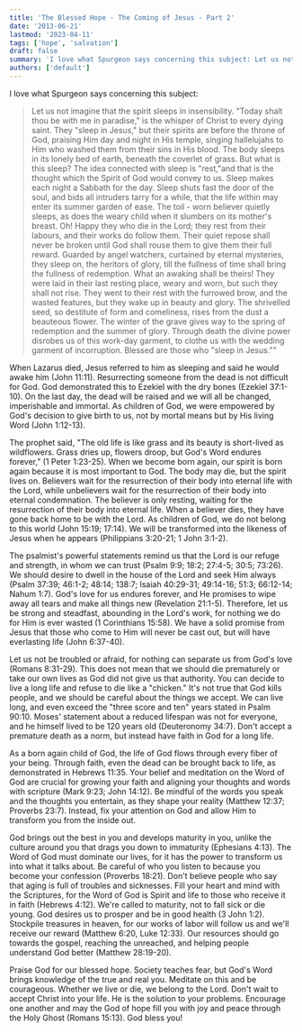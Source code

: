 ```yaml
---
title: 'The Blessed Hope - The Coming of Jesus - Part 2'
date: '2013-06-21'
lastmod: '2023-04-11'
tags: ['hope', 'salvation']
draft: false
summary: 'I love what Spurgeon says concerning this subject: Let us not imagine that the spirit sleeps in insensibility. "Today shalt thou be with me in paradise," is the whisper of Christ to every dying saint.'
authors: ['default']
---
```


I love what Spurgeon says concerning this subject:

> Let us not imagine that the spirit sleeps in insensibility. "Today shalt thou be with me in paradise," is the whisper of Christ to every dying saint. They "sleep in Jesus," but their spirits are before the throne of God, praising Him day and night in His temple, singing hallelujahs to Him who washed them from their sins in His blood. The body sleeps in its lonely bed of earth, beneath the coverlet of grass. But what is this sleep? The idea connected with sleep is "rest,"and that is the thought which the Spirit of God would convey to us. Sleep makes each night a Sabbath for the day. Sleep shuts fast the door of the soul, and bids all intruders tarry for a while, that the life within may enter its summer garden of ease. The toil - worn believer quietly sleeps, as does the weary child when it slumbers on its mother's breast.
> Oh! Happy they who die in the Lord; they rest from their labours, and their works do follow them. Their quiet repose shall never be broken until God shall rouse them to give them their full reward. Guarded by angel watchers, curtained by eternal mysteries, they sleep on, the heritors of glory, till the fullness of time shall bring the fullness of redemption. What an awaking shall be theirs! They were laid in their last resting place, weary and worn, but such they shall not rise. They went to their rest with the furrowed brow, and the wasted features, but they wake up in beauty and glory. The shrivelled seed, so destitute of form and comeliness, rises from the dust a beauteous flower. The winter of the grave gives way to the spring of redemption and the summer of glory. Through death the divine power disrobes us of this work-day garment, to clothe us with the wedding garment of incorruption. Blessed are those who "sleep in Jesus.""

When Lazarus died, Jesus referred to him as sleeping and said he would awake him (John 11:11). Resurrecting someone from the dead is not difficult for God. God demonstrated this to Ezekiel with the dry bones (Ezekiel 37:1-10). On the last day, the dead will be raised and we will all be changed, imperishable and immortal. As children of God, we were empowered by God's decision to give birth to us, not by mortal means but by His living Word (John 1:12-13).

The prophet said, "The old life is like grass and its beauty is short-lived as wildflowers. Grass dries up, flowers droop, but God's Word endures forever," (1 Peter 1:23-25). When we become born again, our spirit is born again because it is most important to God. The body may die, but the spirit lives on. Believers wait for the resurrection of their body into eternal life with the Lord, while unbelievers wait for the resurrection of their body into eternal condemnation. The believer is only resting, waiting for the resurrection of their body into eternal life. When a believer dies, they have gone back home to be with the Lord. As children of God, we do not belong to this world (John 15:19; 17:14). We will be transformed into the likeness of Jesus when he appears (Philippians 3:20-21; 1 John 3:1-2).

The psalmist's powerful statements remind us that the Lord is our refuge and strength, in whom we can trust (Psalm 9:9; 18:2; 27:4-5; 30:5; 73:26). We should desire to dwell in the house of the Lord and seek Him always (Psalm 37:39; 46:1-2; 48:14; 138:7; Isaiah 40:29-31; 49:14-16; 51:3; 66:12-14; Nahum 1:7). God's love for us endures forever, and He promises to wipe away all tears and make all things new (Revelation 21:1-5). Therefore, let us be strong and steadfast, abounding in the Lord's work, for nothing we do for Him is ever wasted (1 Corinthians 15:58). We have a solid promise from Jesus that those who come to Him will never be cast out, but will have everlasting life (John 6:37-40).

Let us not be troubled or afraid, for nothing can separate us from God's love (Romans 8:31-29). This does not mean that we should die prematurely or take our own lives as God did not give us that authority. You can decide to live a long life and refuse to die like a "chicken." It's not true that God kills people, and we should be careful about the things we accept. We can live long, and even exceed the "three score and ten" years stated in Psalm 90:10. Moses' statement about a reduced lifespan was not for everyone, and he himself lived to be 120 years old (Deuteronomy 34:7). Don't accept a premature death as a norm, but instead have faith in God for a long life.

As a born again child of God, the life of God flows through every fiber of your being. Through faith, even the dead can be brought back to life, as demonstrated in Hebrews 11:35. Your belief and meditation on the Word of God are crucial for growing your faith and aligning your thoughts and words with scripture (Mark 9:23; John 14:12). Be mindful of the words you speak and the thoughts you entertain, as they shape your reality (Matthew 12:37; Proverbs 23:7). Instead, fix your attention on God and allow Him to transform you from the inside out.

God brings out the best in you and develops maturity in you, unlike the culture around you that drags you down to immaturity (Ephesians 4:13). The Word of God must dominate our lives, for it has the power to transform us into what it talks about. Be careful of who you listen to because you become your confession (Proverbs 18:21). Don't believe people who say that aging is full of troubles and sicknesses. Fill your heart and mind with the Scriptures, for the Word of God is Spirit and life to those who receive it in faith (Hebrews 4:12). We're called to maturity, not to fall sick or die young. God desires us to prosper and be in good health (3 John 1:2). Stockpile treasures in heaven, for our works of labor will follow us and we'll receive our reward (Matthew 6:20, Luke 12:33). Our resources should go towards the gospel, reaching the unreached, and helping people understand God better (Matthew 28:19-20).

Praise God for our blessed hope. Society teaches fear, but God's Word brings knowledge of the true and real you. Meditate on this and be courageous. Whether we live or die, we belong to the Lord. Don't wait to accept Christ into your life. He is the solution to your problems. Encourage one another and may the God of hope fill you with joy and peace through the Holy Ghost (Romans 15:13). God bless you!
